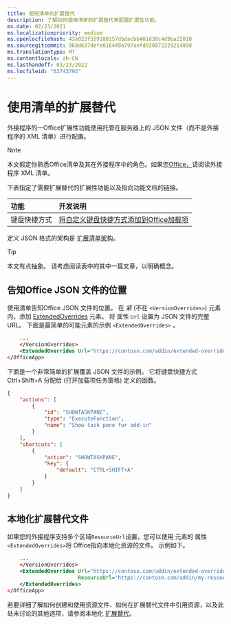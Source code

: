 ```yaml
---
title: 使用清单的扩展替代
description: 了解如何使用清单的扩展替代来配置扩展性功能。
ms.date: 02/23/2021
ms.localizationpriority: medium
ms.openlocfilehash: 43a922f559100157dbdacbb401d38c4d9ba22010
ms.sourcegitcommit: 968d637defe816449a797aefd930872229214898
ms.translationtype: MT
ms.contentlocale: zh-CN
ms.lasthandoff: 03/23/2022
ms.locfileid: "63743792"
---
```

# <a name="work-with-extended-overrides-of-the-manifest"></a>使用清单的扩展替代

外接程序的一Office扩展性功能使用托管在服务器上的 JSON 文件（而不是外接程序的 XML 清单）进行配置。

> [!NOTE]
> 本文假定你熟悉Office清单及其在外接程序中的角色。如果您[Office，](add-in-manifests.md)请阅读外接程序 XML 清单。

下表指定了需要扩展替代的扩展性功能以及指向功能文档的链接。

| 功能 | 开发说明 |
| :----- | :----- |
| 键盘快捷方式 | [将自定义键盘快捷方式添加到Office加载项](../design/keyboard-shortcuts.md) |

定义 JSON 格式的架构是 [扩展清单架构](https://developer.microsoft.com/json-schemas/office-js/extended-manifest.schema.json)。

> [!TIP]
> 本文有点抽象。 请考虑阅读表中的其中一篇文章，以明确概念。

## <a name="tell-office-where-to-find-the-json-file"></a>告知Office JSON 文件的位置

使用清单告知Office JSON 文件的位置。 在 *紧* (不在 `<VersionOverrides>`) 元素内，添加 [ExtendedOverrides](../reference/manifest/extendedoverrides.md) 元素。 将 属性 `Url` 设置为 JSON 文件的完整 URL。 下面是最简单的可能元素的示例 `<ExtendedOverrides>` 。

```xml
    ...
    </VersionOverrides>  
    <ExtendedOverrides Url="https://contoso.com/addin/extended-overrides.json"></ExtendedOverrides>
</OfficeApp>
```

下面是一个非常简单的扩展覆盖 JSON 文件的示例。 它将键盘快捷方式 Ctrl+Shift+A 分配给 (打开加载项任务窗格) 定义的函数。

```json
{
    "actions": [
        {
            "id": "SHOWTASKPANE",
            "type": "ExecuteFunction",
            "name": "Show task pane for add-in"
        }
    ],
    "shortcuts": [
        {
            "action": "SHOWTASKPANE",
            "key": {
                "default": "CTRL+SHIFT+A"
            }
        }
    ]
}
```

## <a name="localize-the-extended-overrides-file"></a>本地化扩展替代文件

如果您的外接程序支持多个区域`ResourceUrl`设置，您可以使用 元素的 属性`<ExtendedOverrides>`将 Office指向本地化资源的文件。 示例如下。

```xml
    ...
    </VersionOverrides>  
    <ExtendedOverrides Url="https://contoso.com/addin/extended-overrides.json" 
                       ResourceUrl="https://contoso.com/addin/my-resources.json">
    </ExtendedOverrides>
</OfficeApp>
```

若要详细了解如何创建和使用资源文件、如何在扩展替代文件中引用资源，以及此处未讨论的其他选项，请参阅本地化 [扩展替代](localization.md#localize-extended-overrides)。
